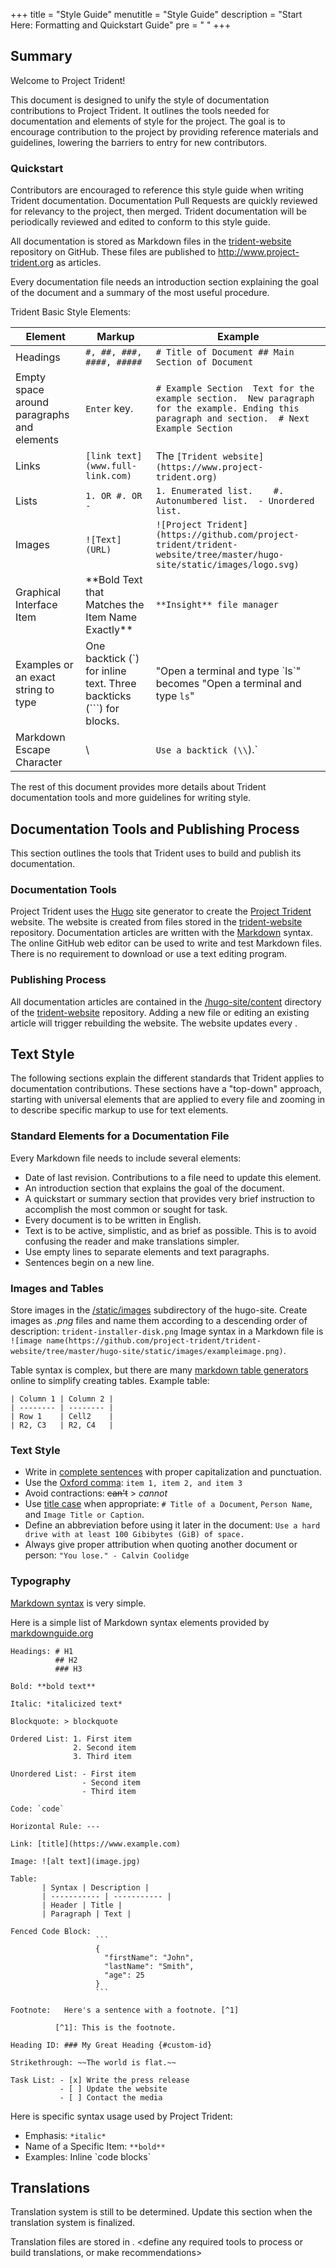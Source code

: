+++
title = "Style Guide"
menutitle = "Style Guide"
description = "Start Here: Formatting and Quickstart Guide"
pre = "<i class='fa fa-font'></i>	"
+++

## Summary

Welcome to Project Trident!

This document is designed to unify the style of documentation contributions to Project Trident.
It outlines the tools needed for documentation and elements of style for the project.
The goal is to encourage contribution to the project by providing reference materials and guidelines, lowering the barriers to entry for new contributors.

### Quickstart

Contributors are encouraged to reference this style guide when writing Trident documentation.
Documentation Pull Requests are quickly reviewed for relevancy to the project, then merged.
Trident documentation will be periodically reviewed and edited to conform to this style guide.

All documentation is stored as Markdown files in the [trident-website](https://github.com/project-trident/trident-website/tree/master/hugo-site/content) repository on GitHub.
These files are published to http://www.project-trident.org as articles.

Every documentation file needs an introduction section explaining the goal of the document and a summary of the most useful procedure.

Trident Basic Style Elements:

| **Element**                                | **Markup**                                                          | **Example**                                                                                                                                          |
|--------------------------------------------|---------------------------------------------------------------------|------------------------------------------------------------------------------------------------------------------------------------------------------|
| Headings                                   | `#, ##, ###, ####, #####`                                           | ``` # Title of Document ## Main Section of Document ```                                                                                              |
| Empty space around paragraphs and elements | `Enter` key.                                                        | ``` # Example Section  Text for the example section.  New paragraph for the example. Ending this paragraph and section.  # Next Example Section  ``` |
| Links                                      | `[link text](www.full-link.com)`                                    | The `[Trident website](https://www.project-trident.org)`                                                                                             |
| Lists                                      | `1. OR #. OR - `                                                    | ``` 1. Enumerated list.    #. Autonumbered list.  - Unordered list. ```                                                                              |
| Images                                     | `![Text](URL)`                                                      | `![Project Trident](https://github.com/project-trident/trident-website/tree/master/hugo-site/static/images/logo.svg)`                                |
| Graphical Interface Item                   | \*\*Bold Text that Matches the Item Name Exactly\*\*                  | `**Insight** file manager`                                                                                                                           |
| Examples or an exact string to type        | One backtick (\`) for inline text. Three backticks (\`\`\`) for blocks. | "Open a terminal and type \`ls\`" becomes "Open a terminal and type `ls`" |
| Markdown Escape Character                  | \\                                                                   | `Use a backtick (\\`).`                                                                                                                               |

The rest of this document provides more details about Trident documentation tools and more guidelines for writing style.

## Documentation Tools and Publishing Process

This section outlines the tools that Trident uses to build and publish its documentation.

### Documentation Tools

Project Trident uses the [Hugo](https://gohugo.io/) site generator to create the [Project Trident](http://project-trident.org/) website.
The website is created from files stored in the [trident-website](https://github.com/project-trident/trident-website/tree/master/hugo-site) repository.
Documentation articles are written with the [Markdown](https://daringfireball.net/projects/markdown/) syntax.
The online GitHub web editor can be used to write and test Markdown files.
There is no requirement to download or use a text editing program.

### Publishing Process

All documentation articles are contained in the [/hugo-site/content](https://github.com/project-trident/trident-website/tree/master/hugo-site/content) directory of the [trident-website](https://github.com/project-trident/trident-website/tree/master/hugo-site) repository.
Adding a new file or editing an existing article will trigger rebuilding the website.
The website updates every <period of time>.

## Text Style

The following sections explain the different standards that Trident applies to documentation contributions.
These sections have a "top-down" approach, starting with universal elements that are applied to every file and zooming in to describe specific markup to use for text elements.

### Standard Elements for a Documentation File

Every Markdown file needs to include several elements:

- Date of last revision. Contributions to a file need to update this element.
- An introduction section that explains the goal of the document.
- A quickstart or summary section that provides very brief instruction to accomplish the most common or sought for task.
- Every document is to be written in English.
- Text is to be active, simplistic, and as brief as possible. This is to avoid confusing the reader and make translations simpler.
- Use empty lines to separate elements and text paragraphs.
- Sentences begin on a new line.

### Images and Tables

Store images in the [/static/images](https://github.com/project-trident/trident-website/tree/master/hugo-site/static/images) subdirectory of the hugo-site.
Create images as *.png* files and name them according to a descending order of description: `trident-installer-disk.png`
Image syntax in a Markdown file is `![image name(https://github.com/project-trident/trident-website/tree/master/hugo-site/static/images/exampleimage.png)`.

Table syntax is complex, but there are many [markdown table generators](https://www.tablesgenerator.com/markdown_tables) online to simplify creating tables.
Example table:

```
| Column 1 | Column 2 |
| -------- | -------- |
| Row 1    | Cell2    |
| R2, C3   | R2, C4   |
```

### Text Style

- Write in [complete sentences](https://www.le.ac.uk/oerresources/ssds/grammarguides/page_02.htm) with proper capitalization and punctuation.
- Use the [Oxford comma](https://en.oxforddictionaries.com/explore/what-is-the-oxford-comma/): `item 1, item 2, and item 3`
- Avoid contractions: ~~can't~~ > *cannot*
- Use [title case](https://experience.sap.com/files/guidelines/References/text_cap.htm) when appropriate: `# Title of a Document`, `Person Name`, and `Image Title or Caption`.
- Define an abbreviation before using it later in the document: `Use a hard drive with at least 100 Gibibytes (GiB) of space.`
- Always give proper attribution when quoting another document or person: `"You lose." - Calvin Coolidge`

### Typography

[Markdown syntax](https://daringfireball.net/projects/markdown/syntax) is very simple.

Here is a simple list of Markdown syntax elements provided by [markdownguide.org](https://www.markdownguide.org/cheat-sheet)

```
Headings: # H1
          ## H2
          ### H3

Bold: **bold text**

Italic: *italicized text*

Blockquote: > blockquote

Ordered List: 1. First item
              2. Second item
              3. Third item

Unordered List: - First item
                - Second item
                - Third item

Code: `code`

Horizontal Rule: ---

Link: [title](https://www.example.com)

Image: ![alt text](image.jpg)

Table:
       | Syntax | Description |
       | ----------- | ----------- |
       | Header | Title |
       | Paragraph | Text |

Fenced Code Block:
                   ```
                   {
                     "firstName": "John",
                     "lastName": "Smith",
                     "age": 25
                   }
                   ```

Footnote:	Here's a sentence with a footnote. [^1]

          [^1]: This is the footnote.

Heading ID: ### My Great Heading {#custom-id}

Strikethrough: ~~The world is flat.~~

Task List: - [x] Write the press release
           - [ ] Update the website
           - [ ] Contact the media
```

Here is specific syntax usage used by Project Trident:

- Emphasis: `*italic*`
- Name of a Specific Item: `**bold**`
- Examples: Inline \`code blocks\`

## Translations

Translation system is still to be determined.
Update this section when the translation system is finalized.

Translation files are stored in <link to translation files>.
<define any required tools to process or build translations, or make recommendations>
